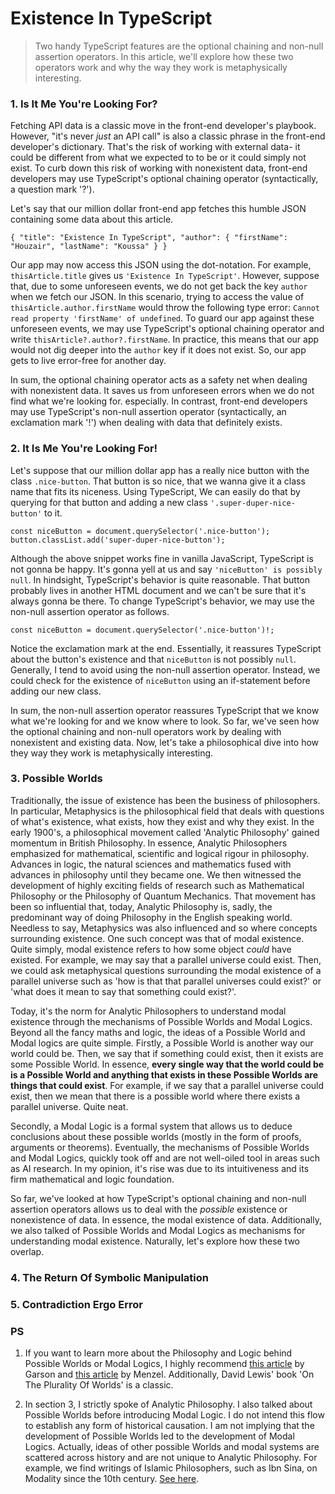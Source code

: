 # Existence In TypeScript

>   Two handy TypeScript features are the optional chaining and non-null assertion operators. In this article, we'll explore how these two operators work and why the way they work is metaphysically interesting.

### 1. Is It Me You're Looking For?

  Fetching API data is a classic move in the front-end developer's playbook. However, "it's never *just* an API call" is also a classic phrase in the front-end developer's dictionary. That's the risk of working with external data- it could be different from what we expected to to be or it could simply not exist. To curb down this risk of working with nonexistent data, front-end developers may use TypeScript's optional chaining operator (syntactically, a question mark '?').

  Let's say that our million dollar front-end app fetches this humble JSON containing some data about this article.

  `
    {
      "title": "Existence In TypeScript",
      "author": {
        "firstName": "Houzair",
        "lastName": "Koussa"
      }
    }
  `

  Our app may now access this JSON using the dot-notation. For example, `thisArticle.title` gives us `'Existence In TypeScript'`. However, suppose that, due to some unforeseen events, we do not get back the key `author` when we fetch our JSON. In this scenario, trying to access the value of `thisArticle.author.firstName` would throw the following type error: `Cannot read property 'firstName' of undefined`. To guard our app against these unforeseen events, we may use TypeScript's optional chaining operator and write `thisArticle?.author?.firstName`. In practice, this means that our app would not dig deeper into the `author` key if it does not exist. So, our app gets to live error-free for another day.

  In sum, the optional chaining operator acts as a safety net when dealing with nonexistent data. It saves us from unforeseen errors when we do not find what we're looking for. especially. In contrast, front-end developers may use TypeScript's non-null assertion operator (syntactically, an exclamation mark '!') when dealing with data that definitely exists.


### 2. It Is Me You're Looking For!

  Let's suppose that our million dollar app has a really nice button with the class `.nice-button`. That button is so nice, that we wanna give it a class name that fits its niceness. Using TypeScript, We can easily do that by querying for that button and adding a new class `'.super-duper-nice-button'` to it.

  `
    const niceButton = document.querySelector('.nice-button');
    button.classList.add('super-duper-nice-button');
  `

  Although the above snippet works fine in vanilla JavaScript, TypeScript is not gonna be happy. It's gonna yell at us and say `'niceButton' is possibly null`. In hindsight, TypeScript's behavior is quite reasonable. That button probably lives in another HTML document and we can't be sure that it's always gonna be there. To change TypeScript's behavior, we may use the non-null assertion operator as follows.

  `
    const niceButton = document.querySelector('.nice-button')!;
  `

  Notice the exclamation mark at the end. Essentially, it reassures TypeScript about the button's existence and that `niceButton` is not possibly `null`. Generally, I tend to avoid using the non-null assertion operator. Instead, we could check for the existence of `niceButton` using an if-statement before adding our new class.

  In sum, the non-null assertion operator reassures TypeScript that we know what we're looking for and we know where to look. So far, we've seen how the optional chaining and non-null operators work by dealing with nonexistent and existing data. Now, let's take a philosophical dive into how they way they work is metaphysically interesting.

### 3. Possible Worlds

  Traditionally, the issue of existence has been the business of philosophers. In particular, Metaphysics is the philosophical field that deals with questions of what's existence, what exists, how they exist and why they exist. In the early 1900's, a philosophical movement called 'Analytic Philosophy' gained momentum in British Philosophy. In essence, Analytic Philosophers emphasized for mathematical, scientific and logical rigour in philosophy. Advances in logic, the natural sciences and mathematics fused with advances in philosophy until they became one.  We then witnessed the development of highly exciting fields of research such as Mathematical Philosophy or the Philosophy of Quantum Mechanics. That movement has been so influential that, today, Analytic Philosophy is, sadly, the predominant way of doing Philosophy in the English speaking world. Needless to say, Metaphysics was also influenced and so where concepts surrounding existence. One such concept was that of modal existence. Quite simply, modal existence refers to how some object *could* have existed. For example, we may say that a parallel universe could exist. Then, we could ask metaphysical questions surrounding the modal existence of a parallel universe such as 'how is that that parallel universes could exist?' or 'what does it mean to say that something could exist?'.

  Today, it's the norm for Analytic Philosophers to understand modal existence through the mechanisms of Possible Worlds and Modal Logics. Beyond all the fancy maths and logic, the ideas of a Possible World and Modal logics are quite simple. Firstly, a Possible World is another way our world could be. Then, we say that if something could exist, then it exists are some Possible World. In essence, **every single way that the world could be is a Possible World and anything that exists in these Possible Worlds are things that could exist**. For example, if we say that a parallel universe could exist, then we mean that there is a possible world where there exists a parallel universe. Quite neat.


  Secondly, a Modal Logic is a formal system that allows us to deduce conclusions about these possible worlds (mostly in the form of proofs, arguments or theorems). Eventually, the mechanisms of Possible Worlds and Modal Logics, quickly took off and are not well-oiled tool in areas such as AI research. In my opinion, it's rise was due to its intuitiveness and its firm mathematical and logic foundation.

  So far, we've looked at how TypeScript's optional chaining and non-null assertion operators allows us to deal with the *possible* existence or nonexistence of data. In essence, the modal existence of data. Additionally, we also talked of Possible Worlds and Modal Logics as mechanisms for understanding modal existence. Naturally, let's explore how these two overlap.

### 4. The Return Of Symbolic Manipulation

### 5. Contradiction Ergo Error

### PS

  1. If you want to learn more about the Philosophy and Logic behind Possible Worlds or Modal Logics, I highly recommend [this article](https://plato.stanford.edu/entries/logic-modal/) by Garson and [this article](https://plato.stanford.edu/entries/possible-worlds/) by Menzel. Additionally, David Lewis' book 'On The Plurality Of Worlds' is a classic.

  2. In section 3, I strictly spoke of Analytic Philosophy. I also talked about Possible Worlds before introducing Modal Logic. I do not intend this flow to establish any form of historical causation. I am not implying that the development of Possible Worlds led to the development of Modal Logics. Actually, ideas of other possible Worlds and modal systems are scattered across history and are not unique to Analytic Philosophy. For example, we find writings of Islamic Philosophers, such as Ibn Sina, on Modality since the 10th century. [See here](https://plato.stanford.edu/entries/arabic-islamic-language/#ModProModSyl).
